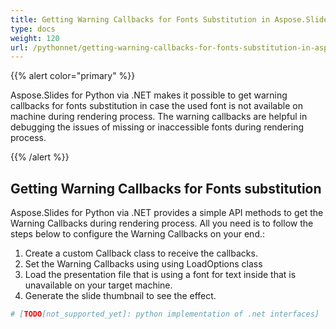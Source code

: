 ```yaml
---
title: Getting Warning Callbacks for Fonts Substitution in Aspose.Slides
type: docs
weight: 120
url: /pythonnet/getting-warning-callbacks-for-fonts-substitution-in-aspose-slides/
---
```


{{% alert color="primary" %}} 

Aspose.Slides for Python via .NET makes it possible to get warning callbacks for fonts substitution in case the used font is not available on machine during rendering process. The warning callbacks are helpful in debugging the issues of missing or inaccessible fonts during rendering process.

{{% /alert %}} 
## **Getting Warning Callbacks for Fonts substitution**
Aspose.Slides for Python via .NET provides a simple API methods to get the Warning Callbacks during rendering process. All you need is to follow the steps below to configure the Warning Callbacks on your end.:

1. Create a custom Callback class to receive the callbacks.
1. Set the Warning Callbacks using using LoadOptions class
1. Load the presentation file that is using a font for text inside that is unavailable on your target machine.
1. Generate the slide thumbnail to see the effect.

```py
# [TODO[not_supported_yet]: python implementation of .net interfaces]
```



